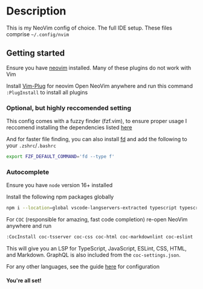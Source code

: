 # Description
This is my NeoVim config of choice. The full IDE setup.
These files comprise `~/.config/nvim`

## Getting started

Ensure you have [neovim](https://neovim.io) installed. Many of these plugins do not work with Vim

Install [Vim-Plug](https://github.com/junegunn/vim-plug) for neovim
Open NeoVim anywhere and run this command `:PlugInstall` to install all plugins

### Optional, but highly reccomended setting
This config comes with a fuzzy finder (fzf.vim), to ensure proper usage I reccomend installing the dependencies listed [here](https://github.com/junegunn/fzf.vim#dependencies)

And for faster file finding, you can also install [fd](https://github.com/sharkdp/fd) and add the following to your `.zshrc`/`.bashrc`
```bash
export FZF_DEFAULT_COMMAND='fd --type f'
```

### Autocomplete

Ensure you have `node` version 16+ installed

Install the following npm packages globally
```bash
npm i --location=global vscode-langservers-extracted typescript typescript-language-server cssmodules-language-server @tailwindcss/language-server
```

For `COC` (responsible for amazing, fast code completion) re-open NeoVim anywhere and run
```bash
:CocInstall coc-tsserver coc-css coc-html coc-markdownlint coc-eslint
```
This will give you an LSP for TypeScript, JavaScript, ESLint, CSS, HTML, and Markdown. GraphQL is also included from the `coc-settings.json`. 

For any other languages, see the guide [here](https://github.com/neoclide/coc.nvim/wiki/Language-servers) for configuration

#### You're all set!

